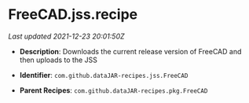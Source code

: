 # FreeCAD.jss.recipe

_Last updated 2021-12-23 20:01:50Z_

- **Description**: Downloads the current release version of FreeCAD and then uploads to the JSS

- **Identifier**: `com.github.dataJAR-recipes.jss.FreeCAD`

- **Parent Recipes**: `com.github.dataJAR-recipes.pkg.FreeCAD`
